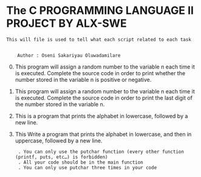 # 	The C PROGRAMMING LANGUAGE II PROJECT BY ALX-SWE



	This will file is used to tell what each script related to each task


		Author : Oseni Sakariyau Oluwadamilare


0. This program will assign a random number to the variable n each time it is executed. Complete the source code in order to print whether the number stored in the variable n is positive or negative.

1. This program will assign a random number to the variable n each time it is executed. Complete the source code in order to print the last digit of the number stored in the variable n.

2. This is a program that prints the alphabet in lowercase, followed by a new line.

3. This Write a program that prints the alphabet in lowercase, and then in uppercase, followed by a new line.

    	. You can only use the putchar function (every other function (printf, puts, etc…) is forbidden)
    	. All your code should be in the main function
    	. You can only use putchar three times in your code

